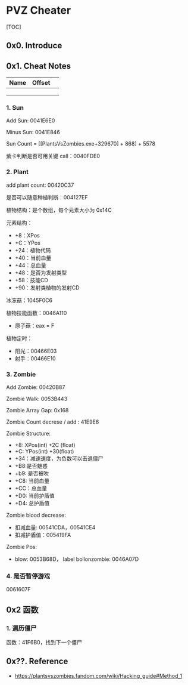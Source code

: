 # PVZ Cheater

[TOC]

## 0x0. Introduce

## 0x1. Cheat Notes

| Name | Offset |      |
| ---- | ------ | ---- |
|      |        |      |
|      |        |      |
|      |        |      |

### 1. Sun

Add Sun: 0041E6E0

Minus Sun: 0041E846

Sun Count = [[PlantsVsZombies.exe+329670] + 868] + 5578

紫卡判断是否可用关键 call：0040FDE0

### 2. Plant

add plant count: 00420C37

是否可以随意种植判断：004127EF

植物结构：是个数组，每个元素大小为 0x14C

元素结构：

* +8：XPos
* +C：YPos
* +24：植物代码
* +40：当前血量
* +44：总血量
* +48：是否为发射类型
* +58：技能CD
* +90：发射类植物的发射CD

冰冻菇：1045F0C6

植物技能函数：0046A110

* 原子菇：eax = F

植物定时：

* 阳光：00466E03
* 射手：00466E10

### 3. Zombie

Add Zombie: 00420B87

Zombie Walk: 0053B443

Zombie Array Gap: 0x168

Zombie Count decrese / add : 41E9E6

Zombie Structure:

* +8: XPos(int)	+2C (float)
* +C: YPos(int)   +30(float)
* +34：减速速度，为负数可以击退僵尸
* +B8:是否魅惑
* +b9: 是否被吹
* +C8: 当前血量
* +CC：总血量
* +D0: 当前护盾值
* +D4: 总护盾值

Zombie blood decrease: 

* 扣减血量: 00541CDA，00541CE4
* 扣减护盾值：005419FA

Zombie Pos:

* blow: 0053B68D， label bollonzombie: 0046A07D

### 4. 是否暂停游戏

0061607F

## 0x2 函数

### 1. 遍历僵尸

函数：41F6B0，找到下一个僵尸

## 0x??. Reference

* https://plantsvszombies.fandom.com/wiki/Hacking_guide#Method_1